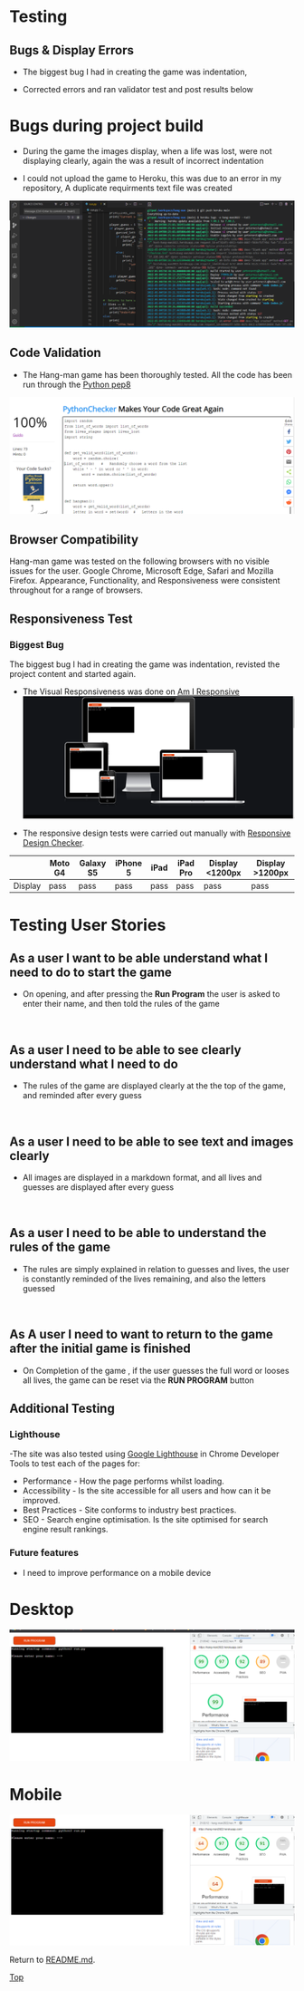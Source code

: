 # Testing

## Bugs & Display Errors
* The biggest bug I had in creating the game was indentation, 

- Corrected errors and  ran validator test and post results below

# Bugs during project build
- During the game the images display, when a life was lost,  were not displaying clearly, again the was a result of incorrect indentation

- I could not upload the game to Heroku, this was due to an error in my repository, A duplicate requirments text file was created

![Heroku Error](assets/readme-images/heroku-error.png)

## Code Validation

- The Hang-man game has been thoroughly tested. All the code has been run through the [Python pep8](http://pep8online.com/)

![Validator Result](assets/readme-images/validator.png)

## Browser Compatibility

Hang-man game was tested on the following browsers with no visible issues for the user.
Google Chrome, Microsoft Edge, Safari and Mozilla Firefox. Appearance, Functionality, and Responsiveness were consistent throughout for a range of browsers.

## Responsiveness Test

### Biggest Bug
 The biggest bug I had in creating the game was indentation, revisted the project content and started again. 

* The Visual Responsiveness was done on [Am I Responsive](http://ami.responsivedesign.is/)
![Responsive Result](assets/readme-images/deployed.png)

* The responsive design tests were carried out manually with [Responsive Design Checker](https://www.responsivedesignchecker.com/).

|        | Moto G4 | Galaxy S5 | iPhone 5 | iPad | iPad Pro | Display <1200px | Display >1200px |
|--------|---------|-----------|----------|------|----------|-----------------|-----------------|
| Display| pass    | pass      | pass     | pass | pass     | pass            | pass            |





# Testing User Stories

## As a user I want to be able understand what I need to do to start  the game
* On opening, and after pressing the **Run Program** the user is asked to enter their name, and then told the rules of the game

   <br>

## As a user I need to be able to see clearly understand what I need to do
* The rules of the game are displayed clearly at the the top of the game, and reminded after every guess

<br>

## As a user I need to be able to see text and images clearly
* All images are displayed in a markdown format, and all lives and guesses are displayed after every guess

 <br>

##  As a user I need to be able to understand the rules of the game
* The rules are simply explained in relation to guesses and lives, the user is constantly reminded of the lives remaining, and also the letters guessed

<br>

## As A user I need to want to return to the game after the initial game is finished
* On Completion of the game , if the user guesses the full word or looses all lives,  the game can be reset via the **RUN PROGRAM** button

## Additional Testing

### Lighthouse
-The site was also tested using [Google Lighthouse](https://developers.google.com/web/tools/lighthouse) in Chrome Developer Tools to test each of the pages for:

- Performance - How the page performs whilst loading.
- Accessibility - Is the site accessible for all users and how can it be improved.
- Best Practices - Site conforms to industry best practices.
- SEO - Search engine optimisation. Is the site optimised for search engine result rankings.

### Future features
- I need to improve performance on a mobile device

# Desktop

![Google Lighthouse Test](assets/readme-images/desktop.png)

# Mobile

![Google lighthouse Test](assets/readme-images/mobile.png)


Return to [README.md](./README.md#testing).

[Top](#testing)
